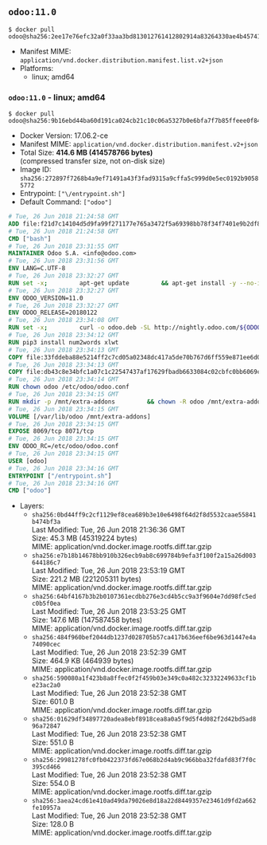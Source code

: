 ## `odoo:11.0`

```console
$ docker pull odoo@sha256:2ee17e76efc32a0f33aa3bd813012761412802914a83264330ae4b457411505c
```

-	Manifest MIME: `application/vnd.docker.distribution.manifest.list.v2+json`
-	Platforms:
	-	linux; amd64

### `odoo:11.0` - linux; amd64

```console
$ docker pull odoo@sha256:9b16ebd44ba60d191ca024cb21c10c06a5327b0e6bfa7f7b85ffeee0f84dcb96
```

-	Docker Version: 17.06.2-ce
-	Manifest MIME: `application/vnd.docker.distribution.manifest.v2+json`
-	Total Size: **414.6 MB (414578766 bytes)**  
	(compressed transfer size, not on-disk size)
-	Image ID: `sha256:272897f7268b4a9ef71491a43f3fad9315a9cffa5c999d0e5ec0192b90585772`
-	Entrypoint: `["\/entrypoint.sh"]`
-	Default Command: `["odoo"]`

```dockerfile
# Tue, 26 Jun 2018 21:24:58 GMT
ADD file:f21d7c14104d5d9fa99f271177e765a3472f5a69398bb78f34f7401e9b2df837 in / 
# Tue, 26 Jun 2018 21:24:58 GMT
CMD ["bash"]
# Tue, 26 Jun 2018 23:31:55 GMT
MAINTAINER Odoo S.A. <info@odoo.com>
# Tue, 26 Jun 2018 23:31:56 GMT
ENV LANG=C.UTF-8
# Tue, 26 Jun 2018 23:32:27 GMT
RUN set -x;         apt-get update         && apt-get install -y --no-install-recommends             ca-certificates             curl             node-less             python3-pip             python3-setuptools             python3-renderpm             libssl1.0-dev             xz-utils         && curl -o wkhtmltox.tar.xz -SL https://github.com/wkhtmltopdf/wkhtmltopdf/releases/download/0.12.4/wkhtmltox-0.12.4_linux-generic-amd64.tar.xz         && echo '3f923f425d345940089e44c1466f6408b9619562 wkhtmltox.tar.xz' | sha1sum -c -         && tar xvf wkhtmltox.tar.xz         && cp wkhtmltox/lib/* /usr/local/lib/         && cp wkhtmltox/bin/* /usr/local/bin/         && cp -r wkhtmltox/share/man/man1 /usr/local/share/man/
# Tue, 26 Jun 2018 23:32:27 GMT
ENV ODOO_VERSION=11.0
# Tue, 26 Jun 2018 23:32:27 GMT
ENV ODOO_RELEASE=20180122
# Tue, 26 Jun 2018 23:34:08 GMT
RUN set -x;         curl -o odoo.deb -SL http://nightly.odoo.com/${ODOO_VERSION}/nightly/deb/odoo_${ODOO_VERSION}.${ODOO_RELEASE}_all.deb         && echo '56f61789bc655aaa2c014a3c5f63d80805408359 odoo.deb' | sha1sum -c -         && dpkg --force-depends -i odoo.deb         && apt-get update         && apt-get -y install -f --no-install-recommends         && rm -rf /var/lib/apt/lists/* odoo.deb
# Tue, 26 Jun 2018 23:34:12 GMT
RUN pip3 install num2words xlwt
# Tue, 26 Jun 2018 23:34:13 GMT
COPY file:33fddeba88e5214ff2c7cd05a02348dc417a5de70b767d6ff559e871ee6d046a in / 
# Tue, 26 Jun 2018 23:34:13 GMT
COPY file:db43c8e34bfc1a07c1c22547437af17629fbadb6633084c02cbfc0bb6069c9fd in /etc/odoo/ 
# Tue, 26 Jun 2018 23:34:14 GMT
RUN chown odoo /etc/odoo/odoo.conf
# Tue, 26 Jun 2018 23:34:15 GMT
RUN mkdir -p /mnt/extra-addons         && chown -R odoo /mnt/extra-addons
# Tue, 26 Jun 2018 23:34:15 GMT
VOLUME [/var/lib/odoo /mnt/extra-addons]
# Tue, 26 Jun 2018 23:34:15 GMT
EXPOSE 8069/tcp 8071/tcp
# Tue, 26 Jun 2018 23:34:15 GMT
ENV ODOO_RC=/etc/odoo/odoo.conf
# Tue, 26 Jun 2018 23:34:15 GMT
USER [odoo]
# Tue, 26 Jun 2018 23:34:16 GMT
ENTRYPOINT ["/entrypoint.sh"]
# Tue, 26 Jun 2018 23:34:16 GMT
CMD ["odoo"]
```

-	Layers:
	-	`sha256:0bd44ff9c2cf1129ef8cea689b3e10e6498f64d2f8d5532caae55841b474bf3a`  
		Last Modified: Tue, 26 Jun 2018 21:36:36 GMT  
		Size: 45.3 MB (45319224 bytes)  
		MIME: application/vnd.docker.image.rootfs.diff.tar.gzip
	-	`sha256:e7b18b14678bb910b326ecb9ab8c699784b9efa3f100f2a15a26d003644186c7`  
		Last Modified: Tue, 26 Jun 2018 23:53:19 GMT  
		Size: 221.2 MB (221205311 bytes)  
		MIME: application/vnd.docker.image.rootfs.diff.tar.gzip
	-	`sha256:64bf4167b3b2b0107361ecdbb276e3cd4b5cc9a3f9604e7dd98fc5edc0b5f0ea`  
		Last Modified: Tue, 26 Jun 2018 23:53:25 GMT  
		Size: 147.6 MB (147587458 bytes)  
		MIME: application/vnd.docker.image.rootfs.diff.tar.gzip
	-	`sha256:484f960bef2044db1237d028705b57ca417b636eef6be963d1447e4a74090cec`  
		Last Modified: Tue, 26 Jun 2018 23:52:39 GMT  
		Size: 464.9 KB (464939 bytes)  
		MIME: application/vnd.docker.image.rootfs.diff.tar.gzip
	-	`sha256:590080a1f423b8a8ffec0f2f459b03e349c0a482c32332249633cf1be23ac2a0`  
		Last Modified: Tue, 26 Jun 2018 23:52:38 GMT  
		Size: 601.0 B  
		MIME: application/vnd.docker.image.rootfs.diff.tar.gzip
	-	`sha256:01629df34897720adea8ebf8918cea8a0a5f9d5f4d082f2d42bd5ad896a72847`  
		Last Modified: Tue, 26 Jun 2018 23:52:38 GMT  
		Size: 551.0 B  
		MIME: application/vnd.docker.image.rootfs.diff.tar.gzip
	-	`sha256:29981278fc0fb0422373fd67e068b2d4ab9c966bba32fdafd83f7f0c395cd466`  
		Last Modified: Tue, 26 Jun 2018 23:52:38 GMT  
		Size: 554.0 B  
		MIME: application/vnd.docker.image.rootfs.diff.tar.gzip
	-	`sha256:3aea24cd61e410ad49da79026e8d18a22d8449357e23461d9fd2a662fe10957a`  
		Last Modified: Tue, 26 Jun 2018 23:52:38 GMT  
		Size: 128.0 B  
		MIME: application/vnd.docker.image.rootfs.diff.tar.gzip
